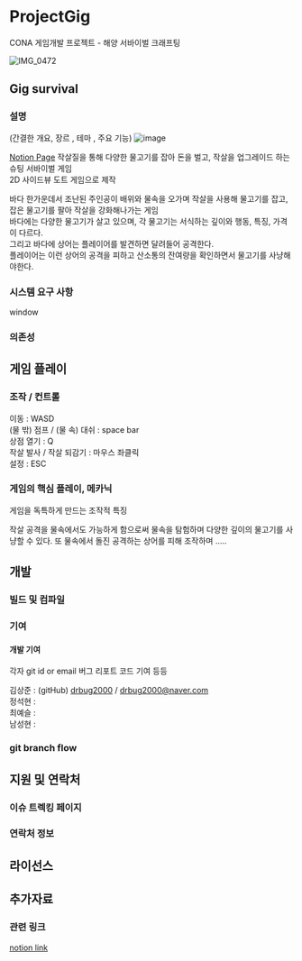 # ProjectGig
CONA 게임개발 프로젝트 - 해양 서바이벌 크래프팅


![IMG_0472](https://github.com/drbug2000/ProjectGig/assets/79149384/7ee705d0-a601-4f32-bf24-4c3886e5044b)

## Gig survival 

### 설명
(간결한 개요, 장르 , 테마 , 주요 기능)
![image](https://github.com/drbug2000/ProjectGig/assets/79149384/697731e8-2c8f-4d96-acfd-30ba1d6c7dfe)

[Notion Page](https://carnation-elbow-153.notion.site/Gig-survival-b89e525462924e949130f8c34c17ab0a)
작살질을 통해 다양한 물고기를 잡아 돈을 벌고, 작살을 업그레이드 하는 슈팅 서바이벌 게임   
2D 사이드뷰 도트 게임으로 제작

바다 한가운데서 조난된 주인공이 배위와 물속을 오가며 작살을 사용해 물고기를 잡고, 잡은 물고기를 팔아 작살을 강화해나가는 게임   
바다에는 다양한 물고기가 살고 있으며, 각 물고기는 서식하는 깊이와 행동, 특징, 가격이 다르다.    
그리고 바다에 상어는 플레이어를 발견하면 달려들어 공격한다.    
플레이어는 이런 상어의 공격을 피하고 산소통의 잔여량을 확인하면서 물고기를 사냥해야한다.    



### 시스템 요구 사항
window
### 의존성 


## 게임 플레이
### 조작 / 컨트롤
이동 : WASD    
(물 밖) 점프 / (물 속) 대쉬 : space bar    
상점 열기 : Q    
작살 발사 / 작살 되감기 : 마우스 좌클릭   
설정 : ESC    
 

### 게임의 핵심 플레이, 메카닉
게임을 독특하게 만드는 조작적 특징

작살 공격을 물속에서도 가능하게 함으로써 물속을 탐험하며 다양한 깊이의 물고기를 사냥할 수 있다.
또 물속에서 돌진 공격하는 상어를 피해 조작하며 .....

## 개발
### 빌드 및 컴파일
### 기여
#### 개발 기여
각자 git id or email
버그 리포트 코드 기여 등등

김상준 : (gitHub) [drbug2000](https://github.com/drbug2000) / drbug2000@naver.com   
정석현 :    
최예슬 :     
남성현 :    

### git branch flow


## 지원 및 연락처 
### 이슈 트렉킹 페이지
### 연락처 정보

## 라이선스

## 추가자료 
### 관련 링크
[notion link](https://carnation-elbow-153.notion.site/Gig-survival-b89e525462924e949130f8c34c17ab0a?pvs=4)

